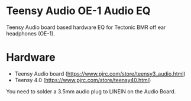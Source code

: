 # Teensy Audio OE-1 Audio EQ
Teensy Audio board based hardware EQ for Tectonic BMR off ear headphones (OE-1).

# Hardware
- Teensy Audio board (https://www.pjrc.com/store/teensy3_audio.html)
- Teensy 4.0 (https://www.pjrc.com/store/teensy40.html)

You need to solder a 3.5mm audio plug to LINEIN on the Audio Board.
